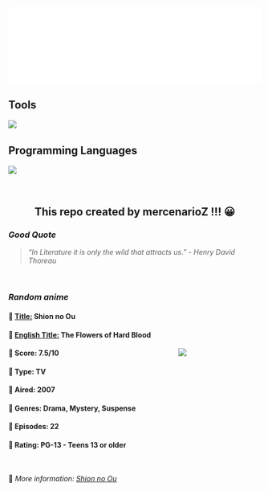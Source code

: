 
<img src="svg/nai.svg" />

<p>
  <h2>Tools</h2>
  <a href="https://skillicons.dev">
    <img src="https://skillicons.dev/icons?i=git,bash,vim,ubuntu,tensorflow,pytorch,docker,raspberrypi" />
  </a>

  <br />

  <h2>Programming Languages</h2>

  <a href="https://skillicons.dev">
    <img src="https://skillicons.dev/icons?i=python,c,cpp" />
  </a>
</p>

<br />

<h2 align="center">This repo created by mercenarioZ !!! 😀</h2>
<h3><i>Good Quote</i></h3>

<blockquote>
<i>
“In Literature it is only the wild that attracts us.” - Henry David Thoreau
</i>
</blockquote>

<br />

<h3><i>Random anime</i></h3>

<h4>
  <strong>🥭 <u>Title:</u></strong> Shion no Ou
</h4>

<h4>🌿 <u>English Title:</u> The Flowers of Hard Blood</h4>

<img align="right" width="165" src=https://cdn.myanimelist.net/images/anime/5/74050.jpg />

<h4>🌱 Score: 7.5/10</h4>

<h4>🌲 Type: TV</h4>

<h4>🌴 Aired: 2007</h4>

<h4>🌵 Genres: Drama, Mystery, Suspense</h4>

<h4>🥑 Episodes: 22</h4>

<h4>🍏 Rating: PG-13 - Teens 13 or older</h4>

<br />

🍂 *More information: [Shion no Ou](https://myanimelist.net/anime/2562/Shion_no_Ou)*
    